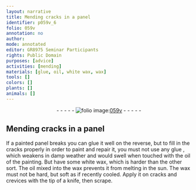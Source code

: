 ```yaml
---
layout: narrative
title: Mending cracks in a panel
identifier: p059v_6
folio: 059v
annotation: no
author:
mode: annotated
editor: GR8975 Seminar Participants
rights: Public Domain
purposes: [advice]
activities: [mending]
materials: [glue, oil, white wax, wax]
tools: []
colors: []
plants: []
animals: []
---
```


 <div class="folio" align="center">- - - - - <a href="http://gallica.bnf.fr/ark:/12148/btv1b10500001g/f124.item" target="_blank"><img src="https://cu-mkp.github.io/GR8975-edition/assets/photo-icon.png" alt="folio image: " style="display:inline-block; margin-bottom:-3px;"/>059v</a> - - - - - </div>  <span class="activity"></span> 

## Mending cracks in a panel

 
If a painted panel breaks you can glue it well on the reverse, but to fill in the cracks properly in order to paint and repair it, you must not use any <span class="material">glue </span>, which weakens in damp weather and would swell when touched with the <span class="material">oil</span> of the painting. But have some <span class="material">white wax</span>, which is harder than the other sort. The <span class="material">oil</span> mixed into the <span class="material">wax</span> prevents it from melting in the sun. The <span class="material">wax</span> must not be hard, but soft as if recently cooled. Apply it on cracks and crevices with the tip of a knife, then scrape.
 